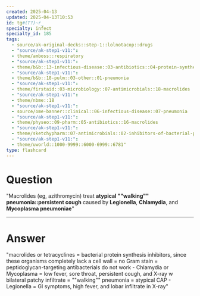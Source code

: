 ```yaml
---
created: 2025-04-13
updated: 2025-04-13T10:53
id: tg#(T?)~r_
specialty: infect
specialty_id: 185
tags:
  - source/ak-original-decks::step-1::lolnotacop::drugs
  - "source/ak-step1-v11:": 
  - theme/amboss::respiratory
  - "source/ak-step1-v11:": 
  - theme/b&b::13-infectious-disease::03-antibiotics::04-protein-synthesis-inhibitors
  - "source/ak-step1-v11:": 
  - theme/b&b::18-pulm::03-other::01-pneumonia
  - "source/ak-step1-v11:": 
  - theme/firstaid::03-microbiology::07-antimicrobials::18-macrolides
  - "source/ak-step1-v11:": 
  - theme/nbme::18
  - "source/ak-step1-v11:": 
  - source/ome-banner::clinical::06-infectious-disease::07-pneumonia
  - "source/ak-step1-v11:": 
  - theme/physeo::09-pharm::05-antibiotics::16-macrolides
  - "source/ak-step1-v11:": 
  - theme/sketchypharm::07-antimicrobials::02-inhibitors-of-bacterial-protein-synthesis::03-macrolides
  - "source/ak-step1-v11:": 
  - theme/uworld::1000-9999::6000-6999::6781"
type: flashcard
---
```


# Question
"Macrolides (eg, azithromycin) treat **atypical ""walking"" pneumonia::persistent cough** caused by **Legionella**, **Chlamydia**, and **Mycoplasma pneumoniae**"

---

# Answer
"macrolides or tetracyclines = bacterial protein synthesis inhibitors, since these organisms completely lack a cell wall = no Gram stain = peptidoglycan-targeting antibacterials do not work  - Chlamydia or Mycoplasma = low fever, sore throat, persistent cough, and X-ray w bilateral patchy infiltrate = ""walking"" pneumonia = atypical CAP  - Legionella = GI symptoms, high fever, and lobar infiltrate in X-ray"